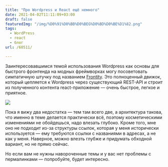 ```yaml
---
title: "Про Wordpress и React ещё немного"
date: 2021-04-02T11:11:09+03:00
draft: false
featuredImg: "/img/%D0%91%D0%BB%D0%BEG%D0%BD%D0%BE%D1%82.png"
tags:
  - WordPress
  - react
  - блог
url: /60511/

---
```

Заинтересовавшимся темой использования Wordpress как основы для быстрого фронтенда на модных фреймворках могу посоветовать симпатичную штучку под названием [Frontity](https://frontity.org/). Это полноценный движок, который цепляется к Wordpress через существующий REST-API и строит из полученного контента react-приложение — очень быстрое, легкое и приятное.

![](/img/%D0%91%D0%BB%D0%BEG%D0%BD%D0%BE%D1%82.png)

Пока я вижу два недостатка — тем там всего две, а архитектура такова, что именно в теме делается практически всё, поэтому косметическими изменениями не обойдешься, надо влезать глубоко. Кроме того, мне оно не подходит из-за структуры ссылок, которая у меня исторически используется — ему требуются ссылки с названиями в адресах, а не как у меня. Наверное, можно влезть глубже и придумать обходной вариант, но не прямо сейчас.

Но если вам не нужны навороченные темы и у вас нет проблемы с пермалинками — попробуйте, будет интересно.
